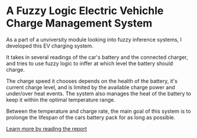 # A Fuzzy Logic Electric Vehichle Charge Management System

As a part of a unviversity module looking into fuzzy inference systems, I developed this EV charging system.

It takes in several readings of the car's battery and the connected charger, and tries to use fuzzy logic to inffer at which level the battery should charge.

The charge speed it chooses depends on the health of the battery, it's current charge level, and is limited by the available charge power and under/over heat events.
The system also manages the heat of the battery to keep it within the optimal temperature range.

Between the temperature and charge rate, the main goal of this system is to prolonge the lifespan of the cars battery pack for as long as possible.

[Learn more by reading the report](https://drive.google.com/file/d/1CYO9YHfNwMKstC5XvIym3Xy2h0Ejzqg-/view?usp=sharing)
